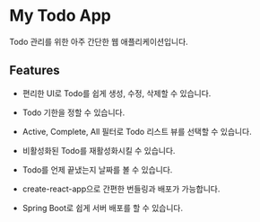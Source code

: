 # My Todo App

Todo 관리를 위한 아주 간단한 웹 애플리케이션입니다.

## Features

- 편리한 UI로 Todo를 쉽게 생성, 수정, 삭제할 수 있습니다.
- Todo 기한을 정할 수 있습니다.
- Active, Complete, All 필터로 Todo 리스트 뷰를 선택할 수 있습니다.
- 비활성화된 Todo를 재활성화시킬 수 있습니다.
- Todo를 언제 끝냈는지 날짜를 볼 수 있습니다.

- create-react-app으로 간편한 번들링과 배포가 가능합니다.
- Spring Boot로 쉽게 서버 배포를 할 수 있습니다.
